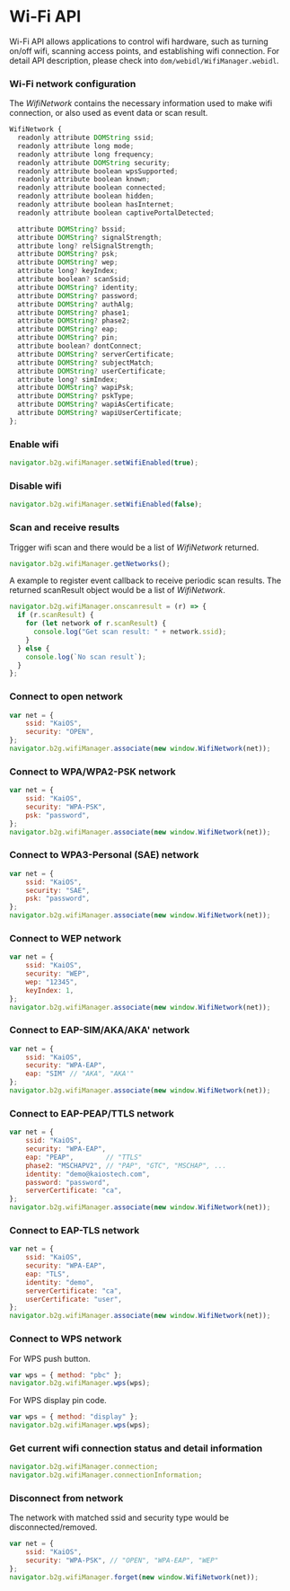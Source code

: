 # Wi-Fi API

Wi-Fi API allows applications to control wifi hardware, such as turning on/off wifi, scanning access points, and establishing wifi connection.
For detail API description, please check into `dom/webidl/WifiManager.webidl`.

### Wi-Fi network configuration
The *WifiNetwork* contains the necessary information used to make wifi connection, or also used as event data or scan result.
```javascript
WifiNetwork {
  readonly attribute DOMString ssid;
  readonly attribute long mode;
  readonly attribute long frequency;
  readonly attribute DOMString security;
  readonly attribute boolean wpsSupported;
  readonly attribute boolean known;
  readonly attribute boolean connected;
  readonly attribute boolean hidden;
  readonly attribute boolean hasInternet;
  readonly attribute boolean captivePortalDetected;

  attribute DOMString? bssid;
  attribute DOMString? signalStrength;
  attribute long? relSignalStrength;
  attribute DOMString? psk;
  attribute DOMString? wep;
  attribute long? keyIndex;
  attribute boolean? scanSsid;
  attribute DOMString? identity;
  attribute DOMString? password;
  attribute DOMString? authAlg;
  attribute DOMString? phase1;
  attribute DOMString? phase2;
  attribute DOMString? eap;
  attribute DOMString? pin;
  attribute boolean? dontConnect;
  attribute DOMString? serverCertificate;
  attribute DOMString? subjectMatch;
  attribute DOMString? userCertificate;
  attribute long? simIndex;
  attribute DOMString? wapiPsk;
  attribute DOMString? pskType;
  attribute DOMString? wapiAsCertificate;
  attribute DOMString? wapiUserCertificate;
};
```

### Enable wifi
```javascript
navigator.b2g.wifiManager.setWifiEnabled(true);
```

### Disable wifi
```javascript
navigator.b2g.wifiManager.setWifiEnabled(false);
```

### Scan and receive results
Trigger wifi scan and there would be a list of *WifiNetwork* returned.
```javascript
navigator.b2g.wifiManager.getNetworks();
```
A example to register event callback to receive periodic scan results.
The returned scanResult object would be a list of *WifiNetwork*.
```javascript
navigator.b2g.wifiManager.onscanresult = (r) => {
  if (r.scanResult) {
    for (let network of r.scanResult) {
      console.log("Get scan result: " + network.ssid);
    }
  } else {
    console.log(`No scan result`);
  }
};
```

### Connect to open network
```javascript
var net = {
    ssid: "KaiOS",
    security: "OPEN",
};
navigator.b2g.wifiManager.associate(new window.WifiNetwork(net));
```

### Connect to WPA/WPA2-PSK network
```javascript
var net = {
    ssid: "KaiOS",
    security: "WPA-PSK",
    psk: "password",
};
navigator.b2g.wifiManager.associate(new window.WifiNetwork(net));
```

### Connect to WPA3-Personal (SAE) network
```javascript
var net = {
    ssid: "KaiOS",
    security: "SAE",
    psk: "password",
};
navigator.b2g.wifiManager.associate(new window.WifiNetwork(net));
```

### Connect to WEP network
```javascript
var net = {
    ssid: "KaiOS",
    security: "WEP",
    wep: "12345",
    keyIndex: 1,
};
navigator.b2g.wifiManager.associate(new window.WifiNetwork(net));
```

### Connect to EAP-SIM/AKA/AKA' network
```javascript
var net = {
    ssid: "KaiOS",
    security: "WPA-EAP",
    eap: "SIM" // "AKA", "AKA'"
};
navigator.b2g.wifiManager.associate(new window.WifiNetwork(net));
```

### Connect to EAP-PEAP/TTLS network
```javascript
var net = {
    ssid: "KaiOS",
    security: "WPA-EAP",
    eap: "PEAP",        // "TTLS"
    phase2: "MSCHAPV2", // "PAP", "GTC", "MSCHAP", ...
    identity: "demo@kaiostech.com",
    password: "password",
    serverCertificate: "ca",
};
navigator.b2g.wifiManager.associate(new window.WifiNetwork(net));
```

### Connect to EAP-TLS network
```javascript
var net = {
    ssid: "KaiOS",
    security: "WPA-EAP",
    eap: "TLS",
    identity: "demo",
    serverCertificate: "ca",
    userCertificate: "user",
};
navigator.b2g.wifiManager.associate(new window.WifiNetwork(net));
```

### Connect to WPS network
For WPS push button.
```javascript
var wps = { method: "pbc" };
navigator.b2g.wifiManager.wps(wps);
```
For WPS display pin code.
```javascript
var wps = { method: "display" };
navigator.b2g.wifiManager.wps(wps);
```

### Get current wifi connection status and detail information
```javascript
navigator.b2g.wifiManager.connection;
navigator.b2g.wifiManager.connectionInformation;
```

### Disconnect from network
The network with matched ssid and security type would be disconnected/removed.
```javascript
var net = {
    ssid: "KaiOS",
    security: "WPA-PSK", // "OPEN", "WPA-EAP", "WEP"
};
navigator.b2g.wifiManager.forget(new window.WifiNetwork(net));
```
